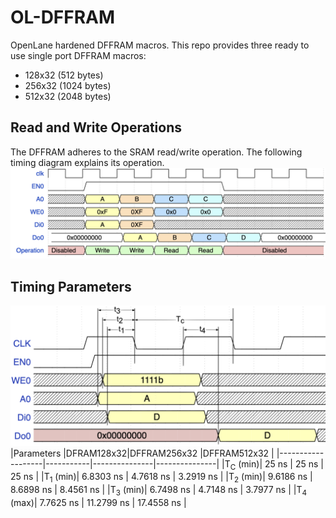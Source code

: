 # OL-DFFRAM
OpenLane hardened DFFRAM macros. This repo provides three ready to use single port DFFRAM macros:
- 128x32 (512 bytes)
- 256x32 (1024 bytes)
- 512x32 (2048 bytes)

## Read and Write Operations
The DFFRAM adheres to the SRAM read/write operation. The following timing diagram explains its operation.
![DFFRAM RD/WR](doc/static/rd_wr.png)

## Timing Parameters
![DFFRAM RD/WR](doc/static/timing.png)
|Parameters         |DFRAM128x32|DFFRAM256x32   |DFFRAM512x32   |
|-------------------|-----------|---------------|---------------|
|T<sub>C</sub> (min)| 25 ns     | 25 ns         | 25 ns         |
|T<sub>1</sub> (min)| 6.8303 ns | 4.7618 ns     | 3.2919 ns     |
|T<sub>2</sub> (min)| 9.6186 ns | 8.6898 ns     | 8.4561 ns     |
|T<sub>3</sub> (min)| 6.7498 ns | 4.7148 ns     | 3.7977 ns     |
|T<sub>4</sub> (max)| 7.7625 ns | 11.2799 ns    | 17.4558 ns    |
